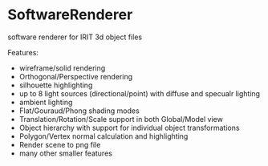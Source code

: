 # SoftwareRenderer
software renderer for IRIT 3d object files

Features:
- wireframe/solid rendering
- Orthogonal/Perspective rendering
- silhouette highlighting
- up to 8 light sources (directional/point) with diffuse and specualr lighting
- ambient lighting
- Flat/Gouraud/Phong shading modes
- Translation/Rotation/Scale support in both Global/Model view
- Object hierarchy with support for individual object transformations
- Polygon/Vertex normal calculation and highlighting
- Render scene to png file
- many other smaller features
